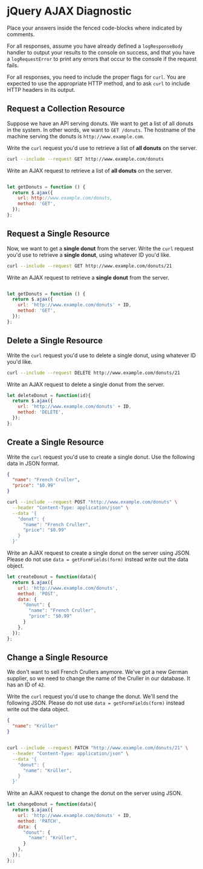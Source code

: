 # jQuery AJAX Diagnostic

Place your answers inside the fenced code-blocks where indicated by comments.

For all responses,  assume you have already defined a `logResponseBody` handler
to output your results to the console on success, and that you have a
`logRequestError` to print any errors that occur to the console if the request
fails.

For all responses, you need to include the proper flags for `curl`. You are
expected to use the appropriate HTTP method, and to ask `curl` to include HTTP
headers in its output.

## Request a Collection Resource

Suppose we have an API serving donuts. We want to get a list of all donuts in
the system. In other words, we want to `GET /donuts`. The hostname of the
machine serving the donuts is `http://www.example.com`.

Write the `curl` request you'd use to retrieve a list of **all donuts** on the
server.

```sh
curl --include --request GET http://www.example.com/donuts
```

Write an AJAX request to retrieve a list of **all donuts** on the server.

```js

let getDonuts = function () {
  return $.ajax({
    url: http://www.example.com/donuts,
    method: 'GET',
  });
};

```

## Request a Single Resource

Now, we want to get a **single donut** from the server. Write the `curl` request
you'd use to retrieve a **single donut**, using whatever ID you'd like.

```sh
curl --include --request GET http://www.example.com/donuts/21
```

Write an AJAX request to retrieve a **single donut** from the server.

```js

let getDonuts = function () {
  return $.ajax({
    url: 'http://www.example.com/donuts' + ID,
    method: 'GET',
  });
};

```

## Delete a Single Resource

Write the `curl` request you'd use to delete a single donut, using whatever
ID you'd like.

```sh
curl --include --request DELETE http://www.example.com/donuts/21
```

Write an AJAX request to delete a single donut from the server.

```js
let deleteDonut = function(id){
  return $.ajax({
    url: 'http://www.example.com/donuts' + ID,
    method: 'DELETE',
  });
};
```

## Create a Single Resource

Write the `curl` request you'd use to create a single donut. Use the following
data in JSON format.

```json
{
  "name": "French Cruller",
  "price": "$0.99"
}
```

```sh
curl --include --request POST "http://www.example.com/donuts" \
  --header "Content-Type: application/json" \
  --data '{
    "donut": {
      "name": "French Cruller",
      "price": "$0.99"
    }
  }'
```

Write an AJAX request to create a single donut on the server using JSON. Please
do not use `data = getFormFields(form)` instead write out the data object.

```js
let createDonut = function(data){
  return $.ajax({
    url: 'http://www.example.com/donuts',
    method: 'POST',
    data: {
      "donut": {
        "name": "French Cruller",
        "price": "$0.99"
      }
    },
  });
};
```

## Change a Single Resource

We don't want to sell French Crullers anymore. We've got a new German supplier,
so we need to change the name of the Cruller in our database. It has an ID of
`42`.

Write the `curl` request you'd use to change the donut. We'll send the following
JSON. Please do not use `data = getFormFields(form)` instead write out the data
object.

```json
{
  "name": "Krüller"
}
```

```sh

curl --include --request PATCH "http://www.example.com/donuts/21" \
  --header "Content-Type: application/json" \
  --data '{
    "donut": {
      "name": "Krüller",
    }
  }'
```

Write an AJAX request to change the donut on the server using JSON.

```js
let changeDonut = function(data){
  return $.ajax({
    url: 'http://www.example.com/donuts' + ID,
    method: 'PATCH',
    data: {
      "donut": {
        "name": "Krüller",
      }
    },
  });
};;
```
